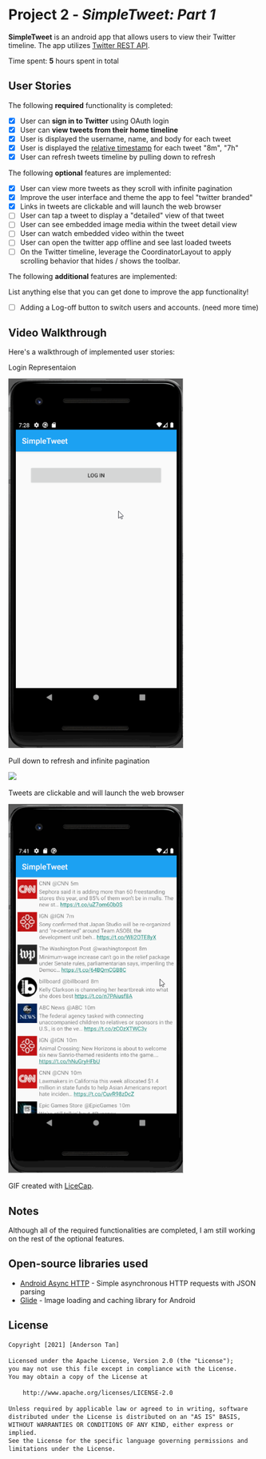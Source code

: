 # Project 2 - *SimpleTweet: Part 1*

**SimpleTweet** is an android app that allows users to view their Twitter timeline. The app utilizes [Twitter REST API](https://dev.twitter.com/rest/public).

Time spent: **5** hours spent in total

## User Stories

The following **required** functionality is completed:

- [x] User can **sign in to Twitter** using OAuth login
- [x]	User can **view tweets from their home timeline**
  - [x] User is displayed the username, name, and body for each tweet
  - [x] User is displayed the [relative timestamp](https://gist.github.com/nesquena/f786232f5ef72f6e10a7) for each tweet "8m", "7h"
- [x] User can refresh tweets timeline by pulling down to refresh

The following **optional** features are implemented:

- [x] User can view more tweets as they scroll with infinite pagination
- [x] Improve the user interface and theme the app to feel "twitter branded"
- [x] Links in tweets are clickable and will launch the web browser
- [ ] User can tap a tweet to display a "detailed" view of that tweet
- [ ] User can see embedded image media within the tweet detail view
- [ ] User can watch embedded video within the tweet
- [ ] User can open the twitter app offline and see last loaded tweets
- [ ] On the Twitter timeline, leverage the CoordinatorLayout to apply scrolling behavior that hides / shows the toolbar.

The following **additional** features are implemented:

List anything else that you can get done to improve the app functionality!

- [ ] Adding a Log-off button to switch users and accounts. (need more time)

## Video Walkthrough

Here's a walkthrough of implemented user stories:

Login Representaion 

<img src='https://github.com/andersontan1998/SimpleTweet/blob/main/Login.gif' width=350><br>

Pull down to refresh and infinite pagination 

<img src='https://github.com/andersontan1998/SimpleTweet/blob/main/PullToRefresh.gif' width=350><br>

Tweets are clickable and will launch the web browser 

<img src='https://github.com/andersontan1998/SimpleTweet/blob/main/ClickableLinks.gif' width=350><br>

GIF created with [LiceCap](http://www.cockos.com/licecap/).

## Notes

Although all of the required functionalities are completed, I am still working on the rest of the optional features.

## Open-source libraries used

- [Android Async HTTP](https://github.com/codepath/CPAsyncHttpClient) - Simple asynchronous HTTP requests with JSON parsing
- [Glide](https://github.com/bumptech/glide) - Image loading and caching library for Android

## License

    Copyright [2021] [Anderson Tan]

    Licensed under the Apache License, Version 2.0 (the "License");
    you may not use this file except in compliance with the License.
    You may obtain a copy of the License at

        http://www.apache.org/licenses/LICENSE-2.0

    Unless required by applicable law or agreed to in writing, software
    distributed under the License is distributed on an "AS IS" BASIS,
    WITHOUT WARRANTIES OR CONDITIONS OF ANY KIND, either express or implied.
    See the License for the specific language governing permissions and
    limitations under the License.
